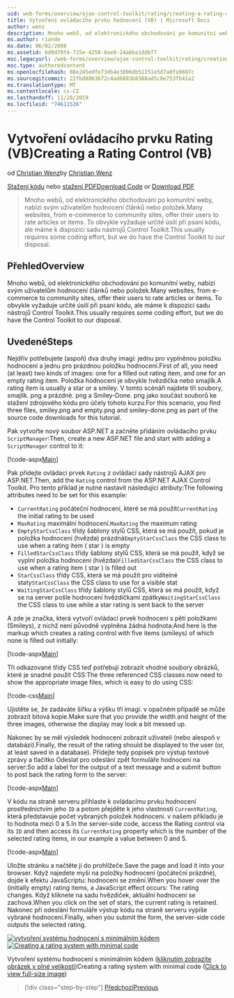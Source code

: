 ```yaml
---
uid: web-forms/overview/ajax-control-toolkit/rating/creating-a-rating-control-vb
title: Vytvoření ovládacího prvku hodnocení (VB) | Microsoft Docs
author: wenz
description: Mnoho webů, od elektronického obchodování po komunitní weby, nabízí svým uživatelům hodnocení článků nebo položek. To obvykle vyžaduje určité úsilí při psaní kódu, ale máme...
ms.author: riande
ms.date: 06/02/2008
ms.assetid: 6d0d70f4-725e-4258-8ae8-24a6ba1ddbf7
msc.legacyurl: /web-forms/overview/ajax-control-toolkit/rating/creating-a-rating-control-vb
msc.type: authoredcontent
ms.openlocfilehash: 08e245edfe73db4e3896db51151e5d7a0fa9697c
ms.sourcegitcommit: 22fbd8863672c4ad6693b8388ad5c8e753fb41a2
ms.translationtype: MT
ms.contentlocale: cs-CZ
ms.lasthandoff: 11/28/2019
ms.locfileid: "74611526"
---
```

# <a name="creating-a-rating-control-vb"></a><span data-ttu-id="1a94b-104">Vytvoření ovládacího prvku Rating (VB)</span><span class="sxs-lookup"><span data-stu-id="1a94b-104">Creating a Rating Control (VB)</span></span>

<span data-ttu-id="1a94b-105">od [Christian Wenz](https://github.com/wenz)</span><span class="sxs-lookup"><span data-stu-id="1a94b-105">by [Christian Wenz](https://github.com/wenz)</span></span>

<span data-ttu-id="1a94b-106">[Stažení kódu](https://download.microsoft.com/download/9/3/f/93f8daea-bebd-4821-833b-95205389c7d0/rating0.vb.zip) nebo [stažení PDF](https://download.microsoft.com/download/2/d/c/2dc10e34-6983-41d4-9c08-f78f5387d32b/rating0VB.pdf)</span><span class="sxs-lookup"><span data-stu-id="1a94b-106">[Download Code](https://download.microsoft.com/download/9/3/f/93f8daea-bebd-4821-833b-95205389c7d0/rating0.vb.zip) or [Download PDF](https://download.microsoft.com/download/2/d/c/2dc10e34-6983-41d4-9c08-f78f5387d32b/rating0VB.pdf)</span></span>

> <span data-ttu-id="1a94b-107">Mnoho webů, od elektronického obchodování po komunitní weby, nabízí svým uživatelům hodnocení článků nebo položek.</span><span class="sxs-lookup"><span data-stu-id="1a94b-107">Many websites, from e-commerce to community sites, offer their users to rate articles or items.</span></span> <span data-ttu-id="1a94b-108">To obvykle vyžaduje určité úsilí při psaní kódu, ale máme k dispozici sadu nástrojů Control Toolkit.</span><span class="sxs-lookup"><span data-stu-id="1a94b-108">This usually requires some coding effort, but we do have the Control Toolkit to our disposal.</span></span>

## <a name="overview"></a><span data-ttu-id="1a94b-109">Přehled</span><span class="sxs-lookup"><span data-stu-id="1a94b-109">Overview</span></span>

<span data-ttu-id="1a94b-110">Mnoho webů, od elektronického obchodování po komunitní weby, nabízí svým uživatelům hodnocení článků nebo položek.</span><span class="sxs-lookup"><span data-stu-id="1a94b-110">Many websites, from e-commerce to community sites, offer their users to rate articles or items.</span></span> <span data-ttu-id="1a94b-111">To obvykle vyžaduje určité úsilí při psaní kódu, ale máme k dispozici sadu nástrojů Control Toolkit.</span><span class="sxs-lookup"><span data-stu-id="1a94b-111">This usually requires some coding effort, but we do have the Control Toolkit to our disposal.</span></span>

## <a name="steps"></a><span data-ttu-id="1a94b-112">Uvedené</span><span class="sxs-lookup"><span data-stu-id="1a94b-112">Steps</span></span>

<span data-ttu-id="1a94b-113">Nejdřív potřebujete (aspoň) dva druhy imagí: jednu pro vyplněnou položku hodnocení a jednu pro prázdnou položku hodnocení.</span><span class="sxs-lookup"><span data-stu-id="1a94b-113">First of all, you need (at least) two kinds of images: one for a filled out rating item, and one for an empty rating item.</span></span> <span data-ttu-id="1a94b-114">Položka hodnocení je obvykle hvězdička nebo smajlík.</span><span class="sxs-lookup"><span data-stu-id="1a94b-114">A rating item is usually a star or a smiley.</span></span> <span data-ttu-id="1a94b-115">V tomto scénáři najdete tři soubory, smajlík. png a prázdné. png a Smiley-Done. png jako součást souborů ke stažení zdrojového kódu pro účely tohoto kurzu.</span><span class="sxs-lookup"><span data-stu-id="1a94b-115">For this scenario, you find three files, smiley.png and empty.png and smiley-done.png as part of the source code downloads for this tutorial.</span></span>

<span data-ttu-id="1a94b-116">Pak vytvořte nový soubor ASP.NET a začněte přidáním ovládacího prvku `ScriptManager`:</span><span class="sxs-lookup"><span data-stu-id="1a94b-116">Then, create a new ASP.NET file and start with adding a `ScriptManager` control to it:</span></span>

[!code-aspx[Main](creating-a-rating-control-vb/samples/sample1.aspx)]

<span data-ttu-id="1a94b-117">Pak přidejte ovládací prvek `Rating` z ovládací sady nástrojů AJAX pro ASP.NET.</span><span class="sxs-lookup"><span data-stu-id="1a94b-117">Then, add the `Rating` control from the ASP.NET AJAX Control Toolkit.</span></span> <span data-ttu-id="1a94b-118">Pro tento příklad je nutné nastavit následující atributy:</span><span class="sxs-lookup"><span data-stu-id="1a94b-118">The following attributes need to be set for this example:</span></span>

- <span data-ttu-id="1a94b-119">`CurrentRating` počáteční hodnocení, které se má použít</span><span class="sxs-lookup"><span data-stu-id="1a94b-119">`CurrentRating` the initial rating to be used</span></span>
- <span data-ttu-id="1a94b-120">`MaxRating` maximální hodnocení.</span><span class="sxs-lookup"><span data-stu-id="1a94b-120">`MaxRating` the maximum rating</span></span>
- <span data-ttu-id="1a94b-121">`EmptyStarCssClass` třídy šablony stylů CSS, která se má použít, pokud je položka hodnocení (hvězda) prázdná</span><span class="sxs-lookup"><span data-stu-id="1a94b-121">`EmptyStarCssClass` the CSS class to use when a rating item ( star ) is empty</span></span>
- <span data-ttu-id="1a94b-122">`FilledStarCssClass` třídy šablony stylů CSS, která se má použít, když se vyplní položka hodnocení (hvězda)</span><span class="sxs-lookup"><span data-stu-id="1a94b-122">`FilledStarCssClass` the CSS class to use when a rating item ( star ) is filled out</span></span>
- <span data-ttu-id="1a94b-123">`StarCssClass` třídy CSS, která se má použít pro viditelné staty</span><span class="sxs-lookup"><span data-stu-id="1a94b-123">`StarCssClass` the CSS class to use for a visible stat</span></span>
- <span data-ttu-id="1a94b-124">`WaitingStarCssClass` třídy šablony stylů CSS, která se má použít, když se na server pošle hodnocení hvězdičkami zpátky</span><span class="sxs-lookup"><span data-stu-id="1a94b-124">`WaitingStarCssClass` the CSS class to use while a star rating is sent back to the server</span></span>

<span data-ttu-id="1a94b-125">A zde je značka, která vytvoří ovládací prvek hodnocení s pěti položkami (Smileys), z nichž není původně vyplněna žádná hodnota:</span><span class="sxs-lookup"><span data-stu-id="1a94b-125">And here is the markup which creates a rating control with five items (smileys) of which none is filled out initially:</span></span>

[!code-aspx[Main](creating-a-rating-control-vb/samples/sample2.aspx)]

<span data-ttu-id="1a94b-126">Tři odkazované třídy CSS teď potřebují zobrazit vhodné soubory obrázků, které je snadné použít CSS:</span><span class="sxs-lookup"><span data-stu-id="1a94b-126">The three referenced CSS classes now need to show the appropriate image files, which is easy to do using CSS:</span></span>

[!code-css[Main](creating-a-rating-control-vb/samples/sample3.css)]

<span data-ttu-id="1a94b-127">Ujistěte se, že zadáváte šířku a výšku tří imagí. v opačném případě se může zobrazit bitová kopie.</span><span class="sxs-lookup"><span data-stu-id="1a94b-127">Make sure that you provide the width and height of the three images, otherwise the display may look a bit messed up.</span></span>

<span data-ttu-id="1a94b-128">Nakonec by se měl výsledek hodnocení zobrazit uživateli (nebo alespoň v databázi).</span><span class="sxs-lookup"><span data-stu-id="1a94b-128">Finally, the result of the rating should be displayed to the user (or, at least saved in a database).</span></span> <span data-ttu-id="1a94b-129">Přidejte tedy popisek pro výstup textové zprávy a tlačítko Odeslat pro odeslání zpět formuláře hodnocení na server:</span><span class="sxs-lookup"><span data-stu-id="1a94b-129">So add a label for the output of a text message and a submit button to post back the rating form to the server:</span></span>

[!code-aspx[Main](creating-a-rating-control-vb/samples/sample4.aspx)]

<span data-ttu-id="1a94b-130">V kódu na straně serveru přihlaste k ovládacímu prvku hodnocení prostřednictvím jeho `ID` a potom přejděte k jeho vlastnosti `CurrentRating`, která představuje počet vybraných položek hodnocení. v našem příkladu je to hodnota mezi 0 a 5.</span><span class="sxs-lookup"><span data-stu-id="1a94b-130">In the server-side code, access the Rating control via its `ID` and then access its `CurrentRating` property which is the number of the selected rating items, in our example a value between 0 and 5.</span></span>

[!code-aspx[Main](creating-a-rating-control-vb/samples/sample5.aspx)]

<span data-ttu-id="1a94b-131">Uložte stránku a načtěte ji do prohlížeče.</span><span class="sxs-lookup"><span data-stu-id="1a94b-131">Save the page and load it into your browser.</span></span> <span data-ttu-id="1a94b-132">Když najedete myší na položky hodnocení (počáteční prázdné), dojde k efektu JavaScriptu: hodnocení se změní.</span><span class="sxs-lookup"><span data-stu-id="1a94b-132">When you hover over the (initially empty) rating items, a JavaScript effect occurs: The rating changes.</span></span> <span data-ttu-id="1a94b-133">Když kliknete na sadu hvězdiček, aktuální hodnocení se zachová.</span><span class="sxs-lookup"><span data-stu-id="1a94b-133">When you click on the set of stars, the current rating is retained.</span></span> <span data-ttu-id="1a94b-134">Nakonec při odeslání formuláře výstup kódu na straně serveru vypíše vybrané hodnocení.</span><span class="sxs-lookup"><span data-stu-id="1a94b-134">Finally, when you submit the form, the server-side code outputs the selected rating.</span></span>

<span data-ttu-id="1a94b-135">[![vytvoření systému hodnocení s minimálním kódem](creating-a-rating-control-vb/_static/image2.png)](creating-a-rating-control-vb/_static/image1.png)</span><span class="sxs-lookup"><span data-stu-id="1a94b-135">[![Creating a rating system with minimal code](creating-a-rating-control-vb/_static/image2.png)](creating-a-rating-control-vb/_static/image1.png)</span></span>

<span data-ttu-id="1a94b-136">Vytvoření systému hodnocení s minimálním kódem ([kliknutím zobrazíte obrázek v plné velikosti](creating-a-rating-control-vb/_static/image3.png))</span><span class="sxs-lookup"><span data-stu-id="1a94b-136">Creating a rating system with minimal code ([Click to view full-size image](creating-a-rating-control-vb/_static/image3.png))</span></span>

> [!div class="step-by-step"]
> [<span data-ttu-id="1a94b-137">Předchozí</span><span class="sxs-lookup"><span data-stu-id="1a94b-137">Previous</span></span>](creating-a-rating-control-cs.md)
